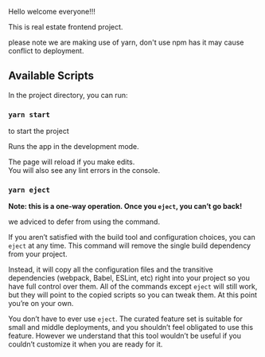 Hello welcome everyone!!!

This is real estate frontend project.

please note we are making use of yarn, don't use npm has it may cause conflict to deployment.

## Available Scripts

In the project directory, you can run:

### `yarn start`
to start the project

Runs the app in the development mode.<br />

The page will reload if you make edits.<br />
You will also see any lint errors in the console.



### `yarn eject`

**Note: this is a one-way operation. Once you `eject`, you can’t go back!**

we adviced to defer from using the command.


If you aren’t satisfied with the build tool and configuration choices, you can `eject` at any time. This command will remove the single build dependency from your project.

Instead, it will copy all the configuration files and the transitive dependencies (webpack, Babel, ESLint, etc) right into your project so you have full control over them. All of the commands except `eject` will still work, but they will point to the copied scripts so you can tweak them. At this point you’re on your own.

You don’t have to ever use `eject`. The curated feature set is suitable for small and middle deployments, and you shouldn’t feel obligated to use this feature. However we understand that this tool wouldn’t be useful if you couldn’t customize it when you are ready for it.